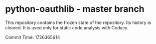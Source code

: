 # python-oauthlib - master branch

This repository contains the frozen state of the repository.
Its history is cleared. It is used only for static code
analysis with Codacy.

Commit Time: 1726365614